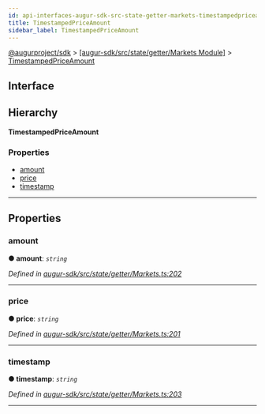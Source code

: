 ```yaml
---
id: api-interfaces-augur-sdk-src-state-getter-markets-timestampedpriceamount
title: TimestampedPriceAmount
sidebar_label: TimestampedPriceAmount
---
```


[@augurproject/sdk](api-readme.md) > [[augur-sdk/src/state/getter/Markets Module]](api-modules-augur-sdk-src-state-getter-markets-module.md) > [TimestampedPriceAmount](api-interfaces-augur-sdk-src-state-getter-markets-timestampedpriceamount.md)

## Interface

## Hierarchy

**TimestampedPriceAmount**

### Properties

* [amount](api-interfaces-augur-sdk-src-state-getter-markets-timestampedpriceamount.md#amount)
* [price](api-interfaces-augur-sdk-src-state-getter-markets-timestampedpriceamount.md#price)
* [timestamp](api-interfaces-augur-sdk-src-state-getter-markets-timestampedpriceamount.md#timestamp)

---

## Properties

<a id="amount"></a>

###  amount

**● amount**: *`string`*

*Defined in [augur-sdk/src/state/getter/Markets.ts:202](https://github.com/AugurProject/augur/blob/3727cd4ec9/packages/augur-sdk/src/state/getter/Markets.ts#L202)*

___
<a id="price"></a>

###  price

**● price**: *`string`*

*Defined in [augur-sdk/src/state/getter/Markets.ts:201](https://github.com/AugurProject/augur/blob/3727cd4ec9/packages/augur-sdk/src/state/getter/Markets.ts#L201)*

___
<a id="timestamp"></a>

###  timestamp

**● timestamp**: *`string`*

*Defined in [augur-sdk/src/state/getter/Markets.ts:203](https://github.com/AugurProject/augur/blob/3727cd4ec9/packages/augur-sdk/src/state/getter/Markets.ts#L203)*

___

